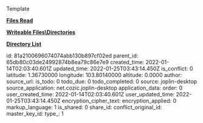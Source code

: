 Template

<ins>**Files Read**</ins>

**<ins>Writeable Files\\Directories</ins>**

**<ins>Directory List</ins>**

id: 81a2100696074074abb130b897cf02ed
parent_id: 65db80c03de24992874b8ea79c86e7e9
created_time: 2022-01-14T02:03:40.601Z
updated_time: 2022-01-25T03:43:14.450Z
is_conflict: 0
latitude: 1.36730000
longitude: 103.80140000
altitude: 0.0000
author: 
source_url: 
is_todo: 0
todo_due: 0
todo_completed: 0
source: joplin-desktop
source_application: net.cozic.joplin-desktop
application_data: 
order: 0
user_created_time: 2022-01-14T02:03:40.601Z
user_updated_time: 2022-01-25T03:43:14.450Z
encryption_cipher_text: 
encryption_applied: 0
markup_language: 1
is_shared: 0
share_id: 
conflict_original_id: 
master_key_id: 
type_: 1